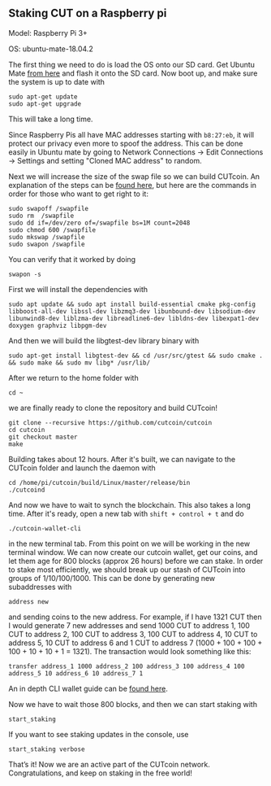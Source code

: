 ## Staking CUT on a Raspberry pi



Model: Raspberry Pi 3+

OS: ubuntu-mate-18.04.2

The first thing we need to do is load the OS onto our SD card. Get Ubuntu Mate [from here](https://ubuntu-mate.org/raspberry-pi/)
and flash it onto the SD card. Now boot up, and make sure the system is up to date with

    sudo apt-get update
    sudo apt-get upgrade
    
This will take a long time.

Since Raspberry Pis all have MAC addresses starting with `b8:27:eb`, it will protect our privacy even more to spoof the address. This can be done easily in Ubuntu mate by going to Network Connections -> Edit Connections -> Settings and setting "Cloned MAC address" to random.

Next we will increase the size of the swap file so we can build CUTcoin. An explanation of the steps can be [found here](https://askubuntu.com/questions/1075505/how-do-i-increase-swapfile-in-ubuntu-18-04), but here are the commands in
order for those who want to get right to it:

    sudo swapoff /swapfile
    sudo rm  /swapfile
    sudo dd if=/dev/zero of=/swapfile bs=1M count=2048
    sudo chmod 600 /swapfile
    sudo mkswap /swapfile
    sudo swapon /swapfile

You can verify that it worked by doing

    swapon -s
    
First we will install the dependencies with

    sudo apt update && sudo apt install build-essential cmake pkg-config libboost-all-dev libssl-dev libzmq3-dev libunbound-dev libsodium-dev libunwind8-dev liblzma-dev libreadline6-dev libldns-dev libexpat1-dev doxygen graphviz libpgm-dev
    
And then we will build the libgtest-dev library binary with

    sudo apt-get install libgtest-dev && cd /usr/src/gtest && sudo cmake . && sudo make && sudo mv libg* /usr/lib/
    
After we return to the home folder with

    cd ~
    
we are finally ready to clone the repository and build CUTcoin!

    git clone --recursive https://github.com/cutcoin/cutcoin
    cd cutcoin
    git checkout master
    make
    
Building takes about 12 hours. After it's built, we can navigate to the CUTcoin folder and launch the daemon with

    cd /home/pi/cutcoin/build/Linux/master/release/bin
    ./cutcoind
    
And now we have to wait to synch the blockchain. This also takes a long time. After it's ready, open a new tab with `shift + control + t` and do

    ./cutcoin-wallet-cli
    
in the new terminal tab. From this point on we will be working in the new terminal window.
We can now create our cutcoin wallet, get our coins, and let them age for 800 blocks (approx 26 hours) before we can stake.
In order to stake most efficiently, we should break up our stash of CUTcoin into groups of 1/10/100/1000. This can be done by 
generating new subaddresses with

    address new

and sending coins to the new address. For example, if I have 1321 CUT then I would generate 7 new addresses and send 1000 CUT to
 address 1, 100 CUT to address 2, 100 CUT to address 3, 100 CUT to address 4, 10 CUT to address 5, 10 CUT to address 6 and 1 CUT
 to address 7 (1000 + 100 + 100 + 100 + 10 + 10 + 1 = 1321). The transaction would look something like this:
 
    transfer address_1 1000 address_2 100 address_3 100 address_4 100 address_5 10 address_6 10 address_7 1
 
An in depth CLI wallet guide can be [found here](https://github.com/masari-project/Masari-Marketing/blob/master/Tutorials/CLI-wallet/CLI-wallet-guide.md).

Now we have to wait those 800 blocks, and then we can start staking with 

    start_staking
    
If you want to see staking updates in the console, use

    start_staking verbose

That’s it! Now we are an active part of the CUTcoin network. 
Congratulations, and keep on staking in the free world!
